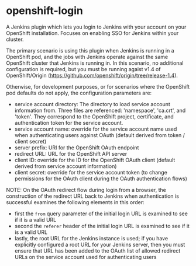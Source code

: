 openshift-login
===============

A Jenkins plugin which lets you login to Jenkins with your account on your OpenShift installation. Focuses on enabling SSO for Jenkins within your cluster.


The primary scenario is using this plugin when Jenkins is running in a OpenShift pod, and the jobs with Jenkins operate against the
same OpenShift cluster that Jenkins is running in.  In this scenario, no additional configuration is required, but you must be running agaist v1.4 of OpenShift/Origin (https://github.com/openshift/origin/tree/release-1.4).

Otherwise, for development purposes, or for scenarios where the OpenShift pod defaults do not apply, the configuration parameters are:

* service account directory:  The directory to load service account information from. Three files are referenced:  'namespace', 'ca.crt', and 'token'. They correspond to the OpenShift project, certificate, and authentication token for the service account.
* service account name:  override for the service account name used when authenticating users against OAuth (default derived from token / client secret)
* server prefix:  URI for the OpenShift OAuth endpoint
* redirect URL: URL for the OpenShift API server
* client ID:  override for the ID for the OpenShift OAuth client (default derived from service account information)
* client secret:  override for the service account token (to change permissions for the OAuth client during the OAuth authentication flows)

NOTE:  On the OAuth redirect flow during login from a browser, the construction of the redirect URL back to Jenkins when
authentication is successful examines the following elements in this order:

* first the `from` query parameter of the initial login URL is examined to see if it is a valid URL
* second the `referer` header of the initial login URL is examined to see if it is a valid URL
* lastly, the root URL for the Jenkins instance is used; if you have explicitly configured a root URL for your Jenkins
server, then you must ensure that URL has been added to the OAuth list of allowed redirect URLs on the service account
used for authenticating users 
